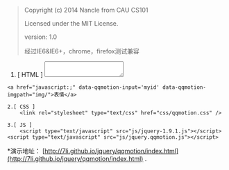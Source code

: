>Copyright (c) 2014 Nancle from CAU CS101
>
>Licensed under the MIT License.
>
>version: 1.0
>
>经过IE6&IE6+，chrome，firefox测试兼容


  1. [ HTML ] 
        <textarea id="myid"></textarea>
    <a href="javascript:;" data-qqmotion-input='myid' data-qqmotion-imgpath="img/">表情</a>
         
    2.[ CSS ]  
        <link rel="stylesheet" type="text/css" href="css/qqmotion.css" />
        
    3.[ JS ]
        <script type="text/javascript" src="js/jquery-1.9.1.js"></script>
    <script type="text/javascript" src="js/jquery.qqmotion.js"></script>
        
*演示地址： [http://7li.github.io/jquery/qqmotion/index.html](http://7li.github.io/jquery/qqmotion/index.html) .